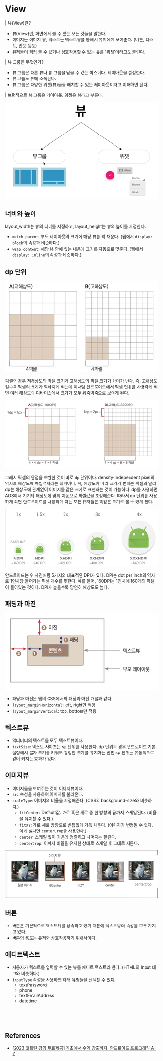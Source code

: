 # View

| 뷰(View)란?

- 뷰(View)란, 화면에서 볼 수 있는 모든 것들을 말한다.
- 이미지는 이미지 뷰, 텍스트는 텍스트뷰를 통해서 유저에게 보여준다. (버튼, 리스트, 인풋 등등)
- 유저들이 직접 볼 수 있거나 상호작용할 수 있는 뷰를 '위젯'이라고도 불린다.

| 뷰 그룹은 무엇인가?

- 뷰 그룹은 다른 뷰나 뷰 그룹을 담을 수 있는 박스이다. 레이아웃을 설정한다.
- 뷰 그룹도 뷰에 소속된다.
- 뷰 그룹은 다양한 위젯(뷰)들을 배치할 수 있는 레이아웃이라고 이해하면 된다.

| 보편적으로 뷰 그룹은 레이아웃, 위젯은 뷰라고 부른다.

![view](./images/view.png)

## 너비와 높이

layout_width는 뷰의 너비를 지정하고, layout_height는 뷰의 높이를 지정한다.

- `match_parent`: 부모 레이아웃의 크기에 해당 뷰를 꽉 채운다. (웹에서 `display: block`의 속성과 비슷하다.)
- `wrap_content`: 해당 뷰 안에 있는 내용에 크기를 자동으로 맞춘다. (웹에서 `display: inline`의 속성과 비슷하다.)

## dp 단위

![dp1](./images/dp1.png)

픽셀의 경우 저해상도의 픽셀 크기와 고해상도의 픽셀 크기가 차이가 난다. 즉, 고해상도 일수록 픽셀의 크기가 작아지게 되는데 이처럼 안드로이드에서 픽셀 단위를 사용하게 되면 여러 해상도의 디바이스에서 크기가 모두 뒤죽박죽으로 보이게 된다.

![dp2](./images/dp2.png)

그래서 픽셀의 단점을 보완한 것이 바로 `dp` 단위이다. density-independent pixel의 약자로 해상도에 독립적이라는 의미이다. 즉, 해상도에 따라 크기가 변하는 픽셀과 달리 dp는 해상도에 관계없이 이미지를 같은 크기로 표현하는 것이 가능하다. dp를 사용하면 AOS에서 기기의 해상도에 맞춰 자동으로 픽셀값을 조정해준다. 따라서 dp 단위를 사용하게 되면 안드로이드를 사용하게 되는 모든 유저들은 똑같은 크기로 볼 수 있게 된다.

![dpi](./images/dpi.png)

안드로이드는 위 사진처럼 5가지의 대표적인 DPI가 있다. DPI는 dot per inch의 약자로 1인치당 들어가는 픽셀 개수를 뜻한다. 예를 들어, 160DPI는 1인치에 160개의 픽셀이 들어있는 것이다. DPI가 높을수록 당연히 해상도도 높다.

## 패딩과 마진

![margin-padding](./images/margin-padding.png)

- 패딩과 마진은 웹의 CSS에서의 패딩과 마진 개념과 같다.
- `layout_marginHorizontal`: left, right만 적용
- `layout_marginVertical`: top, bottom만 적용

## 텍스트뷰

- 액티비티의 텍스트들 모두 텍스트뷰이다.
- `textSize`: 텍스트 사이즈는 sp 단위를 사용한다. dp 단위의 경우 안드로이드 기본설정에서 글자 크기를 키워도 일정한 크기를 유지하는 반면 sp 단위는 유동적으로 같이 커지는 효과가 있다.

## 이미지뷰

- 이미지들을 보여주는 것이 이미지뷰이다.
- `src` 속성을 사용하여 이미지를 불러온다.
- `scaleType`: 이미지의 비율을 지정해준다. (CSS의 background-size와 비슷하다.)
    - `fitCenter`: Default값. 가로 혹은 세로 중 한 방향의 끝까지 스케일된다. (비율을 유지할 수 있다.)
    - `fitXY`: 가로 세로 방향으로 빈틈없이 가득 채운다. (이미지가 변형될 수 있다. 이게 싫다면 `centerCrop`을 사용한다.)
    - `center`: 스케일 없이 가운데 정렬하고 나머지는 잘린다.
    - `centerCrop`: 이미지 비율을 유지한 상태로 스케일 후 그대로 자른다.

![scale-type](./images/scale-type.png)

## 버튼

- 버튼은 기본적으로 텍스트뷰를 상속하고 있기 때문에 텍스트뷰의 속성을 모두 가지고 있다.
- 버튼의 용도는 유저와 상호작용하기 위해서이다.

## 에디트텍스트

- 사용자가 텍스트를 입력할 수 있는 뷰를 에디트 텍스트라 한다. (HTML의 Input 태그와 비슷하다.)
- `inputType` 속성을 사용하면 아래 유형들을 선택할 수 있다.
    - textPassword
    - phone
    - textEmailAddress
    - datetime

<br>
<br>
<br>

## References

- [[2023 코틀린 강의 무료제공] 기초에서 수익 창출까지, 안드로이드 프로그래밍 A-Z](https://www.inflearn.com/course/%EC%8C%A9%EC%B4%88%EB%B3%B4-%EC%95%88%EB%93%9C%EB%A1%9C%EC%9D%B4%EB%93%9C-%ED%94%84%EB%A1%9C%EA%B7%B8%EB%9E%98%EB%B0%8D-%EC%88%98%EC%9D%B5)